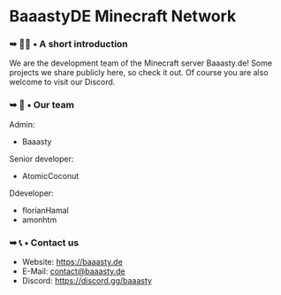 # BaaastyDE Minecraft Network



### ➥ 🙋‍♀️ • A short introduction
We are the development team of the Minecraft server Baaasty.de! Some projects we share publicly here, so check it out. Of course you are also welcome to visit our Discord.


### ➥ 👥 • Our team
Admin:
- Baaasty

Senior developer:
- AtomicCoconut

Ddeveloper:
- florianHamal
- amonhtm


### ➥ 📞 • Contact us
- Website: https://baaasty.de
- E-Mail: contact@baaasty.de
- Discord: https://discord.gg/baaasty
